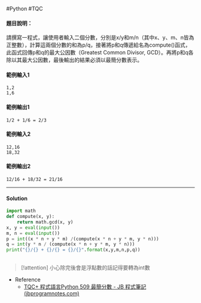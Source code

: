 #Python #TQC 
#### 題目說明：

請撰寫一程式，讓使用者輸入二個分數，分別是x/y和m/n（其中x、y、m、n皆為正整數），計算這兩個分數的和為p/q，接著將p和q傳遞給名為compute()函式，此函式回傳p和q的最大公因數（Greatest Common Divisor, GCD）。再將p和q各除以其最大公因數，最後輸出的結果必須以最簡分數表示。

#### 範例輸入1

```
1,2
1,6
```

#### 範例輸出1

```
1/2 + 1/6 = 2/3
```

#### 範例輸入2

```
12,16
18,32
```

#### 範例輸出2

```
12/16 + 18/32 = 21/16
```

---
#### Solution
```python linenums="1"
import math
def compute(x, y):
	return math.gcd(x, y)
x, y = eval(input())
m, n = eval(input())
p = int((x * n + y * m) /(compute(x * n + y * m, y * n)))
q = int(y * n / (compute(x * n + y * m, y * n)))
print("{}/{} + {}/{} = {}/{}".format(x,y,m,n,p,q))
	
```

> [!attention]
> 小心除完後會是浮點數的話記得要轉為int數

- Reference
	- [TQC+ 程式語言Python 509 最簡分數 - JB 程式筆記 (jbprogramnotes.com)](https://jbprogramnotes.com/2020/05/tqc-%e7%a8%8b%e5%bc%8f%e8%aa%9e%e8%a8%80python-509-%e6%9c%80%e7%b0%a1%e5%88%86%e6%95%b8/)